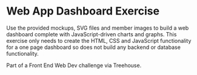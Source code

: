 # Web App Dashboard Exercise

Use the provided mockups, SVG files and member images to build a web dashboard complete with JavaScript-driven charts and graphs. This exercise only needs to create the HTML, CSS and JavaScript functionality for a one page dashboard so does not build any backend or database functionality.

Part of a Front End Web Dev challenge via Treehouse.